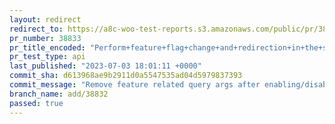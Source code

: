 ```yaml
---
layout: redirect
redirect_to: https://a8c-woo-test-reports.s3.amazonaws.com/public/pr/38833/api/index.html
pr_number: 38833
pr_title_encoded: "Perform+feature+flag+change+and+redirection+in+the+same+request"
pr_test_type: api
last_published: "2023-07-03 18:01:11 +0000"
commit_sha: d613968ae9b2911d0a5547535ad04d5979837393
commit_message: "Remove feature related query args after enabling/disabling it"
branch_name: add/38832
passed: true
---
```

